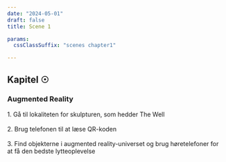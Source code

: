 ```yaml
---
date: "2024-05-01"
draft: false
title: Scene 1

params:
  cssClassSuffix: "scenes chapter1"

---
```


## Kapitel &#9737;

### Augmented Reality

<p>1. Gå til lokaliteten for skulpturen, som hedder The Well<br><br>
2. Brug telefonen til at læse QR-koden<br><br>
3. Find objekterne i augmented reality-universet og brug høretelefoner for at få den bedste lytteoplevelse</p>